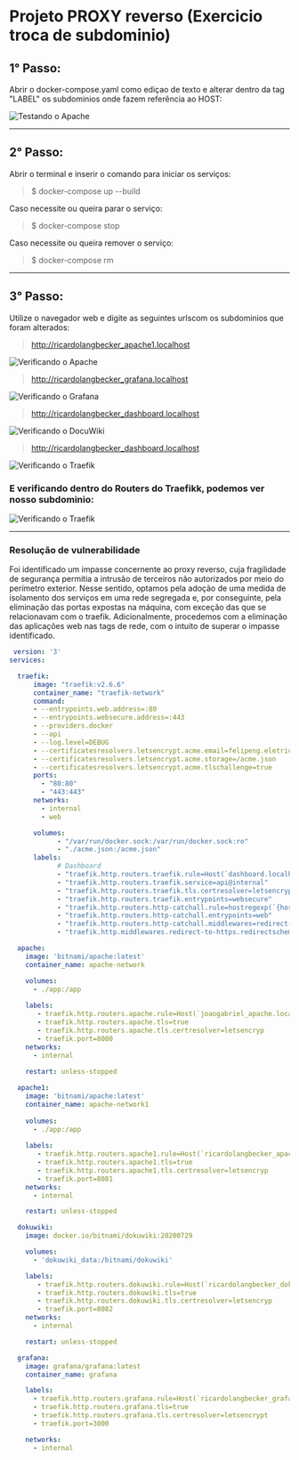 














# Projeto PROXY reverso  (Exercicio troca de subdominio)

## 1° Passo:

Abrir o docker-compose.yaml como ediçao de texto e alterar dentro da tag "LABEL" os subdominios onde fazem referência ao HOST:


![Testando o Apache](doc/dockercompose_subdominios.png) 

 ***

 ## 2° Passo:
 Abrir o terminal e inserir o comando para iniciar os serviços:

 > $ docker-compose up --build

 Caso necessite ou queira parar o serviço:

> $ docker-compose stop

 Caso necessite ou queira remover o serviço:
> $ docker-compose rm
***

 ## 3° Passo:

Utilize o navegador web e digite as seguintes urlscom os subdominios que foram alterados:

> http://ricardolangbecker_apache1.localhost

![Verificando o Apache](doc/subdominio_ricado.png) 



 > http://ricardolangbecker_grafana.localhost


 ![Verificando o Grafana](doc/grafana.png) 


  > http://ricardolangbecker_dashboard.localhost



 ![Verificando o DocuWiki](doc/DocuWiki.png) 



  > http://ricardolangbecker_dashboard.localhost



 ![Verificando o Traefik](doc/traefik.png) 



### E verificando dentro do Routers do Traefikk, podemos ver nosso subdominio:


 ![Verificando o Traefik](doc/dashboard_traefik2.png) 

***

### Resolução de vulnerabilidade


Foi identificado um impasse concernente ao proxy reverso, cuja fragilidade de segurança permitia a intrusão de terceiros não autorizados por meio do perímetro exterior. Nesse sentido, optamos pela adoção de uma medida de isolamento dos serviços em uma rede segregada e, por conseguinte, pela eliminação das portas expostas na máquina, com exceção das que se relacionavam com o traefik. Adicionalmente, procedemos com a eliminação das aplicações web nas tags de rede, com o intuito de superar o impasse identificado.

```yaml
 version: '3'
services:

  traefik:
      image: "traefik:v2.6.6"
      container_name: "traefik-network"
      command:
      - --entrypoints.web.address=:80
      - --entrypoints.websecure.address=:443
      - --providers.docker
      - --api
      - --log.level=DEBUG
      - --certificatesresolvers.letsencrypt.acme.email=felipeng.eletrica@gmail.com
      - --certificatesresolvers.letsencrypt.acme.storage=/acme.json
      - --certificatesresolvers.letsencrypt.acme.tlschallenge=true
      ports:
        - "80:80"
        - "443:443"
      networks:
        - internal
        - web

      volumes:
            - "/var/run/docker.sock:/var/run/docker.sock:ro"
            - "./acme.json:/acme.json"
      labels:
            # Dashboard
            - "traefik.http.routers.traefik.rule=Host(`dashboard.localhost`)"
            - "traefik.http.routers.traefik.service=api@internal"
            - "traefik.http.routers.traefik.tls.certresolver=letsencrypt"
            - "traefik.http.routers.traefik.entrypoints=websecure"
            - "traefik.http.routers.http-catchall.rule=hostregexp(`{host:.+}`)"
            - "traefik.http.routers.http-catchall.entrypoints=web"
            - "traefik.http.routers.http-catchall.middlewares=redirect-to-https"
            - "traefik.http.middlewares.redirect-to-https.redirectscheme.scheme=https"

  apache:
    image: 'bitnami/apache:latest'
    container_name: apache-network

    volumes:
      - ./app:/app
    
    labels:
       - traefik.http.routers.apache.rule=Host(`joaogabriel_apache.localhost`)
       - traefik.http.routers.apache.tls=true
       - traefik.http.routers.apache.tls.certresolver=letsencryp
       - traefik.port=8080
    networks:
      - internal
     
    restart: unless-stopped

  apache1:
    image: 'bitnami/apache:latest'
    container_name: apache-network1
 
    volumes:
      - ./app:/app
    
    labels:
       - traefik.http.routers.apache1.rule=Host(`ricardolangbecker_apache1.localhost`)
       - traefik.http.routers.apache1.tls=true
       - traefik.http.routers.apache1.tls.certresolver=letsencryp
       - traefik.port=8081
    networks:
      - internal

    restart: unless-stopped

  dokuwiki:
    image: docker.io/bitnami/dokuwiki:20200729

    volumes:
      - 'dokuwiki_data:/bitnami/dokuwiki'

    labels:
       - traefik.http.routers.dokuwiki.rule=Host(`ricardolangbecker_dokuwiki.localhost`)
       - traefik.http.routers.dokuwiki.tls=true
       - traefik.http.routers.dokuwiki.tls.certresolver=letsencryp
       - traefik.port=8082
    networks:
      - internal

    restart: unless-stopped

  grafana:
    image: grafana/grafana:latest
    container_name: grafana

    labels:
      - traefik.http.routers.grafana.rule=Host(`ricardolangbecker_grafana.localhost`)
      - traefik.http.routers.grafana.tls=true
      - traefik.http.routers.grafana.tls.certresolver=letsencrypt
      - traefik.port=3000

    networks:
      - internal

```